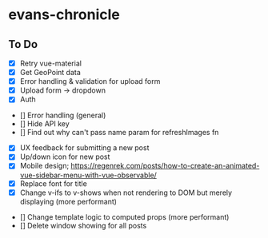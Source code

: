 # evans-chronicle

## To Do

- [x] Retry vue-material
- [x] Get GeoPoint data
- [x] Error handling & validation for upload form
- [x] Upload form -> dropdown
- [x] Auth
- [] Error handling (general)
- [] Hide API key
- [] Find out why can't pass name param for refreshImages fn
- [x] UX feedback for submitting a new post
- [x] Up/down icon for new post
- [x] Mobile design; https://regenrek.com/posts/how-to-create-an-animated-vue-sidebar-menu-with-vue-observable/
- [x] Replace font for title
- [x] Change v-ifs to v-shows when not rendering to DOM but merely displaying (more performant)
- [] Change template logic to computed props (more performant)
- [] Delete window showing for all posts
